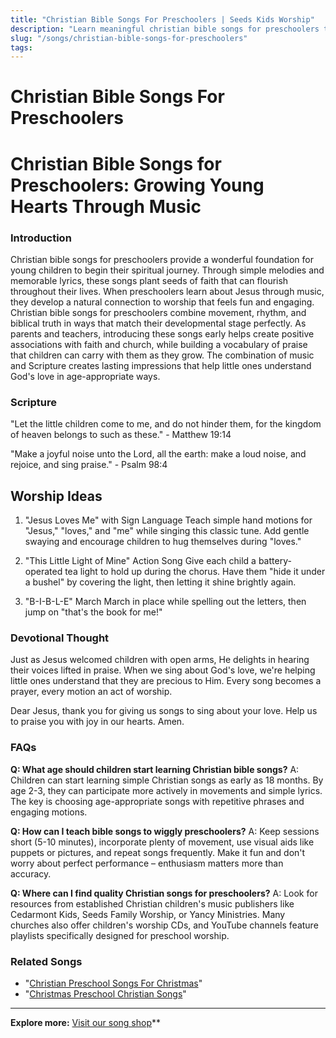 ```yaml
---
title: "Christian Bible Songs For Preschoolers | Seeds Kids Worship"
description: "Learn meaningful christian bible songs for preschoolers that teach Scripture through music. Interactive worship resources for kids and families."
slug: "/songs/christian-bible-songs-for-preschoolers"
tags:
---
```


# Christian Bible Songs For Preschoolers

# Christian Bible Songs for Preschoolers: Growing Young Hearts Through Music

### Introduction
Christian bible songs for preschoolers provide a wonderful foundation for young children to begin their spiritual journey. Through simple melodies and memorable lyrics, these songs plant seeds of faith that can flourish throughout their lives. When preschoolers learn about Jesus through music, they develop a natural connection to worship that feels fun and engaging. Christian bible songs for preschoolers combine movement, rhythm, and biblical truth in ways that match their developmental stage perfectly. As parents and teachers, introducing these songs early helps create positive associations with faith and church, while building a vocabulary of praise that children can carry with them as they grow. The combination of music and Scripture creates lasting impressions that help little ones understand God's love in age-appropriate ways.

### Scripture
"Let the little children come to me, and do not hinder them, for the kingdom of heaven belongs to such as these." - Matthew 19:14

"Make a joyful noise unto the Lord, all the earth: make a loud noise, and rejoice, and sing praise." - Psalm 98:4

## Worship Ideas
1. "Jesus Loves Me" with Sign Language
Teach simple hand motions for "Jesus," "loves," and "me" while singing this classic tune. Add gentle swaying and encourage children to hug themselves during "loves."

2. "This Little Light of Mine" Action Song
Give each child a battery-operated tea light to hold up during the chorus. Have them "hide it under a bushel" by covering the light, then letting it shine brightly again.

3. "B-I-B-L-E" March
March in place while spelling out the letters, then jump on "that's the book for me!"

### Devotional Thought
Just as Jesus welcomed children with open arms, He delights in hearing their voices lifted in praise. When we sing about God's love, we're helping little ones understand that they are precious to Him. Every song becomes a prayer, every motion an act of worship.

Dear Jesus, thank you for giving us songs to sing about your love. Help us to praise you with joy in our hearts. Amen.

### FAQs
**Q: What age should children start learning Christian bible songs?**
A: Children can start learning simple Christian songs as early as 18 months. By age 2-3, they can participate more actively in movements and simple lyrics. The key is choosing age-appropriate songs with repetitive phrases and engaging motions.

**Q: How can I teach bible songs to wiggly preschoolers?**
A: Keep sessions short (5-10 minutes), incorporate plenty of movement, use visual aids like puppets or pictures, and repeat songs frequently. Make it fun and don't worry about perfect performance – enthusiasm matters more than accuracy.

**Q: Where can I find quality Christian songs for preschoolers?**
A: Look for resources from established Christian children's music publishers like Cedarmont Kids, Seeds Family Worship, or Yancy Ministries. Many churches also offer children's worship CDs, and YouTube channels feature playlists specifically designed for preschool worship.

### Related Songs

- "[Christian Preschool Songs For Christmas](/activities/christian-preschool-songs-for-christmas/)"
- "[Christmas Preschool Christian Songs](/activities/christmas-preschool-christian-songs/)"

---

**Explore more:** [Visit our song shop](https://seedskidsworship.com/shop)**

<!-- Schema Markup -->
<script type="application/ld+json">
{
  "@context": "https://schema.org",
  "@type": "MusicRecording",
  "name": "Christian Bible Songs For Preschoolers",
  "byArtist": {
    "@type": "MusicGroup",
    "name": "Seeds Kids Worship"
  },
  "isFamilyFriendly": true,
  "url": "https://seedskidsworship.com/songs/christian-bible-songs-for-preschoolers/"
}
</script>